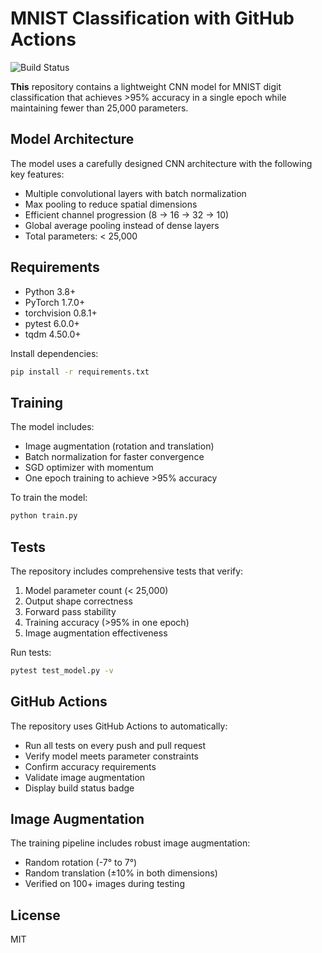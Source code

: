 # MNIST Classification with GitHub Actions

![Build Status](https://github.com/shishir13/GitHubActions_MNIST/actions/workflows/model_tests.yml/badge.svg)

**This** repository contains a lightweight CNN model for MNIST digit classification that achieves >95% accuracy in a single epoch while maintaining fewer than 25,000 parameters.

## Model Architecture

The model uses a carefully designed CNN architecture with the following key features:
- Multiple convolutional layers with batch normalization
- Max pooling to reduce spatial dimensions
- Efficient channel progression (8 → 16 → 32 → 10)
- Global average pooling instead of dense layers
- Total parameters: < 25,000

## Requirements

- Python 3.8+
- PyTorch 1.7.0+
- torchvision 0.8.1+
- pytest 6.0.0+
- tqdm 4.50.0+

Install dependencies:
```bash
pip install -r requirements.txt
```

## Training

The model includes:
- Image augmentation (rotation and translation)
- Batch normalization for faster convergence
- SGD optimizer with momentum
- One epoch training to achieve >95% accuracy

To train the model:
```bash
python train.py
```

## Tests

The repository includes comprehensive tests that verify:
1. Model parameter count (< 25,000)
2. Output shape correctness
3. Forward pass stability
4. Training accuracy (>95% in one epoch)
5. Image augmentation effectiveness

Run tests:
```bash
pytest test_model.py -v
```

## GitHub Actions

The repository uses GitHub Actions to automatically:
- Run all tests on every push and pull request
- Verify model meets parameter constraints
- Confirm accuracy requirements
- Validate image augmentation
- Display build status badge

## Image Augmentation

The training pipeline includes robust image augmentation:
- Random rotation (-7° to 7°)
- Random translation (±10% in both dimensions)
- Verified on 100+ images during testing

## License

MIT
